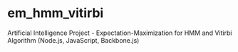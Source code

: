 # em_hmm_vitirbi
Artificial Intelligence Project - Expectation-Maximization for HMM and Vitirbi Algorithm (Node.js, JavaScript, Backbone.js)
